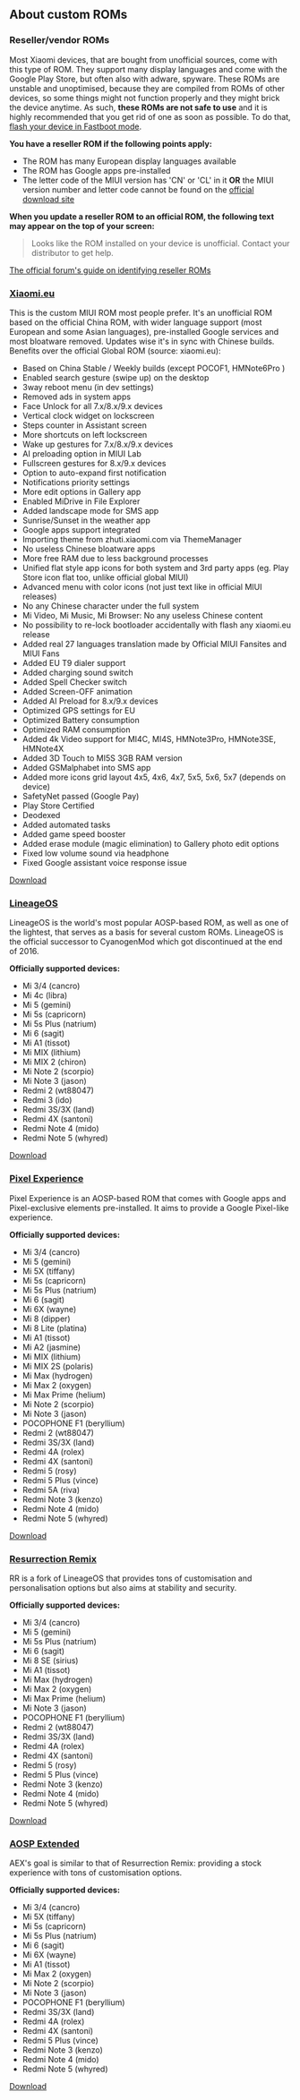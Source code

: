 ## About custom ROMs

### Reseller/vendor ROMs

Most Xiaomi devices, that are bought from unofficial sources, come with this type of ROM. They support many display languages and come with the Google Play Store, but often also with adware, spyware. These ROMs are unstable and unoptimised, because they are compiled from ROMs of other devices, so some things might not function properly and they might brick the device anytime. As such, **these ROMs are not safe to use** and it is highly recommended that you get rid of one as soon as possible. To do that, [flash your device in Fastboot mode](Flash_official_ROMs.md).

**You have a reseller ROM if the following points apply:**

* The ROM has many European display languages available
* The ROM has Google apps pre-installed
* The letter code of the MIUI version has 'CN' or 'CL' in it **OR** the MIUI version number and letter code cannot be found on the [official download site](http://en.miui.com/download.html)

**When you update a reseller ROM to an official ROM, the following text may appear on the top of your screen:**

> Looks like the ROM installed on your device is unofficial. Contact your distributor to get help.

[The official forum's guide on identifying reseller ROMs](http://en.miui.com/thread-392159-1-1.html)

### [Xiaomi.eu](https://xiaomi.eu/)

This is the custom MIUI ROM most people prefer. It's an unofficial ROM based on the official China ROM, with wider language support (most European and some Asian languages), pre-installed Google services and most bloatware removed. Updates wise it's in sync with Chinese builds. Benefits over the official Global ROM (source: xiaomi.eu):

* Based on China Stable / Weekly builds (except POCOF1, HMNote6Pro )
* Enabled search gesture (swipe up) on the desktop
* 3way reboot menu (in dev settings)
* Removed ads in system apps
* Face Unlock for all 7.x/8.x/9.x devices
* Vertical clock widget on lockscreen
* Steps counter in Assistant screen
* More shortcuts on left lockscreen
* Wake up gestures for 7.x/8.x/9.x devices
* AI preloading option in MIUI Lab
* Fullscreen gestures for 8.x/9.x devices
* Option to auto-expand first notification
* Notifications priority settings
* More edit options in Gallery app
* Enabled MiDrive in File Explorer
* Added landscape mode for SMS app
* Sunrise/Sunset in the weather app
* Google apps support integrated
* Importing theme from zhuti.xiaomi.com via ThemeManager
* No useless Chinese bloatware apps
* More free RAM due to less background processes
* Unified flat style app icons for both system and 3rd party apps (eg. Play Store icon flat too, unlike official global MIUI)
* Advanced menu with color icons (not just text like in official MIUI releases)
* No any Chinese character under the full system
* Mi Video, Mi Music, Mi Browser: No any useless Chinese content
* No possibility to re-lock bootloader accidentally with flash any xiaomi.eu release
* Added real 27 languages translation made by Official MIUI Fansites and MIUI Fans
* Added EU T9 dialer support
* Added charging sound switch
* Added Spell Checker switch
* Added Screen-OFF animation
* Added AI Preload for 8.x/9.x devices
* Optimized GPS settings for EU
* Optimized Battery consumption
* Optimized RAM consumption
* Added 4k Video support for MI4C, MI4S, HMNote3Pro, HMNote3SE, HMNote4X
* Added 3D Touch to MI5S 3GB RAM version
* Added GSMalphabet into SMS app
* Added more icons grid layout 4x5, 4x6, 4x7, 5x5, 5x6, 5x7 (depends on device)
* SafetyNet passed (Google Pay)
* Play Store Certified
* Deodexed
* Added automated tasks
* Added game speed booster
* Added erase module (magic elimination) to Gallery photo edit options
* Fixed low volume sound via headphone
* Fixed Google assistant voice response issue

[Download](https://xiaomi.eu/community/link-forums/rom-downloads.73/)

### [LineageOS](https://www.lineageos.org/)

LineageOS is the world's most popular AOSP-based ROM, as well as one of the lightest, that serves as a basis for several custom ROMs. LineageOS is the official successor to CyanogenMod which got discontinued at the end of 2016.

**Officially supported devices:**

* Mi 3/4 (cancro)
* Mi 4c (libra)
* Mi 5 (gemini)
* Mi 5s (capricorn)
* Mi 5s Plus (natrium)
* Mi 6 (sagit)
* Mi A1 (tissot)
* Mi MIX (lithium)
* Mi MIX 2 (chiron)
* Mi Note 2 (scorpio)
* Mi Note 3 (jason)
* Redmi 2 (wt88047)
* Redmi 3 (ido)
* Redmi 3S/3X (land)
* Redmi 4X (santoni)
* Redmi Note 4 (mido)
* Redmi Note 5 (whyred)

[Download](https://download.lineageos.org/)

### [Pixel Experience](https://download.pixelexperience.org/)

Pixel Experience is an AOSP-based ROM that comes with Google apps and Pixel-exclusive elements pre-installed. It aims to provide a Google Pixel-like experience.

**Officially supported devices:**

* Mi 3/4 (cancro)
* Mi 5 (gemini)
* Mi 5X (tiffany)
* Mi 5s (capricorn)
* Mi 5s Plus (natrium)
* Mi 6 (sagit)
* Mi 6X (wayne)
* Mi 8 (dipper)
* Mi 8 Lite (platina)
* Mi A1 (tissot)
* Mi A2 (jasmine)
* Mi MIX (lithium)
* Mi MIX 2S (polaris)
* Mi Max (hydrogen)
* Mi Max 2 (oxygen)
* Mi Max Prime (helium)
* Mi Note 2 (scorpio)
* Mi Note 3 (jason)
* POCOPHONE F1 (beryllium)
* Redmi 2 (wt88047)
* Redmi 3S/3X (land)
* Redmi 4A (rolex)
* Redmi 4X (santoni)
* Redmi 5 (rosy)
* Redmi 5 Plus (vince)
* Redmi 5A (riva)
* Redmi Note 3 (kenzo)
* Redmi Note 4 (mido)
* Redmi Note 5 (whyred)

[Download](https://download.pixelexperience.org/)

### [Resurrection Remix](http://www.resurrectionremix.com/)

RR is a fork of LineageOS that provides tons of customisation and personalisation options but also aims at stability and security.

**Officially supported devices:**

* Mi 3/4 (cancro)
* Mi 5 (gemini)
* Mi 5s Plus (natrium)
* Mi 6 (sagit)
* Mi 8 SE (sirius)
* Mi A1 (tissot)
* Mi Max (hydrogen)
* Mi Max 2 (oxygen)
* Mi Max Prime (helium)
* Mi Note 3 (jason)
* POCOPHONE F1 (beryllium)
* Redmi 2 (wt88047)
* Redmi 3S/3X (land)
* Redmi 4A (rolex)
* Redmi 4X (santoni)
* Redmi 5 (rosy)
* Redmi 5 Plus (vince)
* Redmi Note 3 (kenzo)
* Redmi Note 4 (mido)
* Redmi Note 5 (whyred)

[Download](https://sourceforge.net/projects/resurrectionremix-oreo/files/)

### [AOSP Extended](https://www.aospextended.com/)

AEX's goal is similar to that of Resurrection Remix: providing a stock experience with tons of customisation options.

**Officially supported devices:**

* Mi 3/4 (cancro)
* Mi 5X (tiffany)
* Mi 5s (capricorn)
* Mi 5s Plus (natrium)
* Mi 6 (sagit)
* Mi 6X (wayne)
* Mi A1 (tissot)
* Mi Max 2 (oxygen)
* Mi Note 2 (scorpio)
* Mi Note 3 (jason)
* POCOPHONE F1 (beryllium)
* Redmi 3S/3X (land)
* Redmi 4A (rolex)
* Redmi 4X (santoni)
* Redmi 5 Plus (vince)
* Redmi Note 3 (kenzo)
* Redmi Note 4 (mido)
* Redmi Note 5 (whyred)

[Download](https://downloads.aospextended.com/)